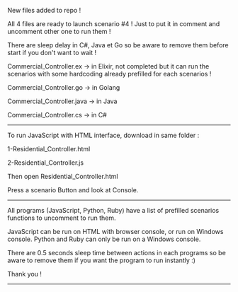 New files added to repo !

All 4 files are ready to launch scenario #4 ! Just to put it in comment and uncomment other one to run them ! 

There are sleep delay in C#, Java et Go so be aware to remove them before start if you don't want to wait !

Commercial_Controller.ex ->   in Elixir, not completed but it can run the scenarios with some hardcoding already prefilled for each scenarios !

Commercial_Controller.go ->   in Golang

Commercial_Controller.java -> in Java

Commercial_Controller.cs ->   in C#

---------------

To run JavaScript with HTML interface, download in same folder :

1-Residential_Controller.html

2-Residential_Controller.js

Then open Residential_Controller.html

Press a scenario Button and look at Console.

---------------

All programs (JavaScript, Python, Ruby) have a list of prefilled scenarios functions to uncomment to run them.

JavaScript can be run on HTML with browser console, or run on Windows console.
Python and Ruby can only be run on a Windows console.

There are 0.5 seconds sleep time between actions in each programs so be aware to remove them if you want the program to run instantly :)

Thank you !

---------------
